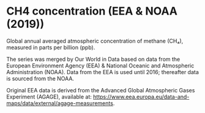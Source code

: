 # CH4 concentration (EEA & NOAA (2019))

Global annual averaged atmospheric concentration of methane (CH₄), measured in parts per billion (ppb).

The series was merged by Our World in Data based on data from the European Environment Agency (EEA) & National Oceanic and Atmospheric Administration (NOAA). Data from the EEA is used until 2016; thereafter data is sourced from the NOAA.

Original EEA data is derived from the Advanced Global Atmospheric Gases Experiment (AGAGE), available at: https://www.eea.europa.eu/data-and-maps/data/external/agage-measurements.